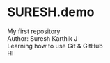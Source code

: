 # SURESH.demo
My first repository
<br>
Author: Suresh Karthik J
<br>
Learning how to use Git & GitHub
<br>
HI
